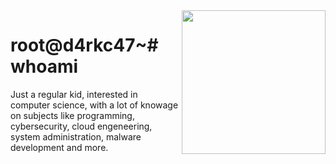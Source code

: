 <img align='right' src="https://media.tenor.com/qxFvRgBwjV0AAAAM/ruin-game.gif" width="230">

# root@d4rkc47~# whoami
Just a regular kid, interested in computer science, with a lot of knowage on subjects like programming, cybersecurity, cloud engeneering, system administration, malware development and more.
